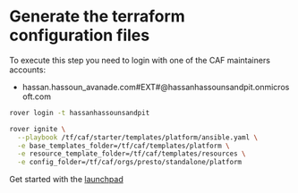 
# Generate the terraform configuration files

To execute this step you need to login with one of the CAF maintainers accounts:
  - hassan.hassoun_avanade.com#EXT#@hassanhassounsandpit.onmicrosoft.com

```bash
rover login -t hassanhassounsandpit

rover ignite \
  --playbook /tf/caf/starter/templates/platform/ansible.yaml \
  -e base_templates_folder=/tf/caf/templates/platform \
  -e resource_template_folder=/tf/caf/templates/resources \
  -e config_folder=/tf/caf/orgs/presto/standalone/platform
  ```

Get started with the [launchpad](./platform/level0/launchpad)